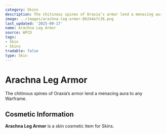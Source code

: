 ```yaml
---
category: Skins
description: The chitinous spines of Oraxia’s armor lend a menacing aura to any Warframe.
image: ../images/arachna-leg-armor-86244e7c36.png
last_updated: '2025-09-17'
name: Arachna Leg Armor
source: WFCD
tags:
- Skin
- Skins
tradable: false
type: Skin
---
```


# Arachna Leg Armor

The chitinous spines of Oraxia’s armor lend a menacing aura to any Warframe.

## Cosmetic Information

**Arachna Leg Armor** is a skin cosmetic item for Skins.

